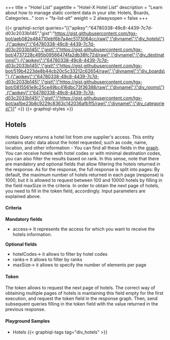 +++
title = "Hotel List"
pagetitle = "Hotel-X Hotel List"
description = "Learn about how to manage static content data in your site: Hotels, Boards, Categories..."
icon = "fa-list-alt"
weight = 2
alwaysopen = false
+++

{{< graphiql-script queries="[{\"apikey\":\"64780338-49c8-4439-7c7d-d03c2033b145\",\"gist\":\"https://gist.githubusercontent.com/tgx-bot/aeb082e484710ebf6b7a4ec5173064cc/raw\",\"divname\":\"div_hotels\"},{\"apikey\":\"64780338-49c8-4439-7c7d-d03c2033b145\",\"gist\":\"https://gist.githubusercontent.com/tgx-bot/4737228c495b09566474fa2db38fc72d/raw\",\"divname\":\"div_destinations\"},{\"apikey\":\"64780338-49c8-4439-7c7d-d03c2033b145\",\"gist\":\"https://gist.githubusercontent.com/tgx-bot/519b4223de8b44cb20c5c33212c62654/raw\",\"divname\":\"div_boards\"},{\"apikey\":\"64780338-49c8-4439-7c7d-d03c2033b145\",\"gist\":\"https://gist.githubusercontent.com/tgx-bot/0815561e9c25ce49bc416dbc73f36388/raw\",\"divname\":\"div_rooms\"},{\"apikey\":\"64780338-49c8-4439-7c7d-d03c2033b145\",\"gist\":\"https://gist.githubusercontent.com/tgx-bot/aa1be23b8c9229c8363c142036afb1f5/raw\",\"divname\":\"div_categories\"}]" >}}
{{< graphiql-styles >}}




## Hotels

Hotels Query returns a hotel list from one supplier's access. This entity contains static data about the hotel requested, such as code, name, location, and other information - You can find all these fields in the [graph](https://api.travelgatex.com/). You can receive hotels with hotel codes or with minimal destination codes, you can also filter the results based on rank. In this sense, note that there are mandatory and optional fields that allow filtering the hotels returned in the response. 
As for the response, the full response is split into pages: By default, the maximum number of hotels returned in each page (response) is 1000, but it is allowed to request between 100 and 10000 hotels by filling in the field maxSize in the criteria. In order to obtain the next page of hotels, you need to fill in the token field, accordingly. Input parameters are explained above.

#### Criteria
**Mandatory fields**  
- access-> It represents the access for which you want to receive the hotels information.  

**Optional fields**  
- hotelCodes-> it allows to filter by hotel codes  
- ranks-> it allows to filter by ranks  
- maxSize-> it allows to specify the number of elements per page  

#### Token
The token allows to request the next page of hotels. The correct way of obtaining multiple pages of hotels is mantaining this field empty for the first execution, and request the token field in the response graph. Then, send subsequent queries filling in the token field with the value returned in the previous response.

#### Playground Samples

* Hotels
{{< graphiql-tags tag="div_hotels" >}}
